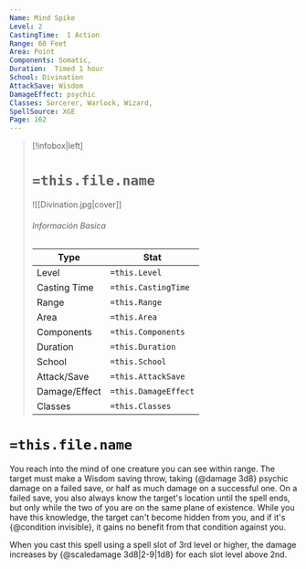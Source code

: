 ```yaml
---
Name: Mind Spike
Level: 2
CastingTime:  1 Action 
Range: 60 Feet
Area: Point
Components: Somatic, 
Duration:  Timed 1 hour
School: Divination
AttackSave: Wisdom
DamageEffect: psychic
Classes: Sorcerer, Warlock, Wizard, 
SpellSource: XGE
Page: 162
---
```


>[!infobox|left]
># `=this.file.name`
>![[Divination.jpg|cover]]
> ###### Información Basica
> Type |  Stat |
> ---|---|
> Level | `=this.Level` |
> Casting Time | `=this.CastingTime` |
> Range | `=this.Range` |
> Area | `=this.Area` |
> Components | `=this.Components` |
> Duration | `=this.Duration` |
> School | `=this.School` |
> Attack/Save | `=this.AttackSave` |
> Damage/Effect | `=this.DamageEffect` |
> Classes | `=this.Classes` |

# `=this.file.name`
You reach into the mind of one creature you can see within range. The target must make a Wisdom saving throw, taking {@damage 3d8} psychic damage on a failed save, or half as much damage on a successful one. On a failed save, you also always know the target&#x27;s location until the spell ends, but only while the two of you are on the same plane of existence. While you have this knowledge, the target can&#x27;t become hidden from you, and if it&#x27;s {@condition invisible}, it gains no benefit from that condition against you.



 


When you cast this spell using a spell slot of 3rd level or higher, the damage increases by {@scaledamage 3d8|2-9|1d8} for each slot level above 2nd. 
